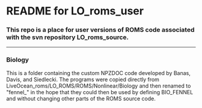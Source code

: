 # README for LO_roms_user

### This repo is a place for user versions of ROMS code associated with the svn repository LO_roms_source.

---

### Biology
This is a folder containing the custom NPZDOC code developed by Banas, Davis, and Siedlecki. The programs were copied directly from LiveOcean_roms/LO_ROMS/ROMS/Nonlinear/Biology and then renamed to "fennel_" in the hope that they could then be used by defining BIO_FENNEL and without changing other parts of the ROMS source code.
